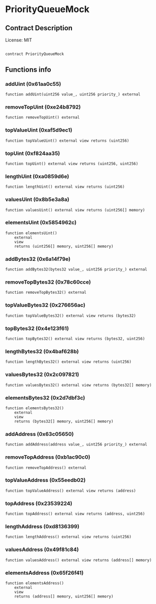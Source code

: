 # PriorityQueueMock

## Contract Description


License: MIT

## 

```solidity
contract PriorityQueueMock
```


## Functions info

### addUint (0x61aa0c55)

```solidity
function addUint(uint256 value_, uint256 priority_) external
```


### removeTopUint (0xe24b8792)

```solidity
function removeTopUint() external
```


### topValueUint (0xaf5d9ec1)

```solidity
function topValueUint() external view returns (uint256)
```


### topUint (0xf824aa35)

```solidity
function topUint() external view returns (uint256, uint256)
```


### lengthUint (0xa0859d6e)

```solidity
function lengthUint() external view returns (uint256)
```


### valuesUint (0x8b5e3a8a)

```solidity
function valuesUint() external view returns (uint256[] memory)
```


### elementsUint (0x5854962c)

```solidity
function elementsUint()
    external
    view
    returns (uint256[] memory, uint256[] memory)
```


### addBytes32 (0x6a14f79e)

```solidity
function addBytes32(bytes32 value_, uint256 priority_) external
```


### removeTopBytes32 (0x78c60cce)

```solidity
function removeTopBytes32() external
```


### topValueBytes32 (0x276656ac)

```solidity
function topValueBytes32() external view returns (bytes32)
```


### topBytes32 (0x4e123f61)

```solidity
function topBytes32() external view returns (bytes32, uint256)
```


### lengthBytes32 (0x4baf628b)

```solidity
function lengthBytes32() external view returns (uint256)
```


### valuesBytes32 (0x2c097821)

```solidity
function valuesBytes32() external view returns (bytes32[] memory)
```


### elementsBytes32 (0x2d7dbf3c)

```solidity
function elementsBytes32()
    external
    view
    returns (bytes32[] memory, uint256[] memory)
```


### addAddress (0x63c05650)

```solidity
function addAddress(address value_, uint256 priority_) external
```


### removeTopAddress (0xb1ac90c0)

```solidity
function removeTopAddress() external
```


### topValueAddress (0x55eedb02)

```solidity
function topValueAddress() external view returns (address)
```


### topAddress (0x23539224)

```solidity
function topAddress() external view returns (address, uint256)
```


### lengthAddress (0xd8136399)

```solidity
function lengthAddress() external view returns (uint256)
```


### valuesAddress (0x49f81c84)

```solidity
function valuesAddress() external view returns (address[] memory)
```


### elementsAddress (0x65f26f41)

```solidity
function elementsAddress()
    external
    view
    returns (address[] memory, uint256[] memory)
```

